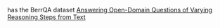 has the BerrQA dataset [Answering Open-Domain Questions of Varying Reasoning Steps from Text](https://arxiv.org/abs/2010.12527)